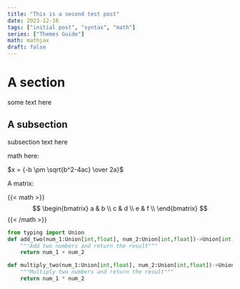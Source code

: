 ```yaml
---
title: "This is a second test post"
date: 2023-12-16
tags: ["initial post", "syntax", "math"]
series: ["Themes Guide"]
math: mathjax
draft: false
---
```


# A section

some text here

## A subsection

subsection text here

math here:

$x = {-b \pm \sqrt{b^2-4ac} \over 2a}$


A matrix: 

{{< math >}}
$$
  \begin{bmatrix}
    a & b \\
    c & d \\
    e & f \\
  \end{bmatrix}
$$
{{< /math >}}


```python
from typing import Union
def add_two(num_1:Union[int,float], num_2:Union[int,float])->Union[int,float]:
    """Add two numbers and return the result"""
    return num_1 + num_2

def multiply_two(num_1:Union[int,float], num_2:Union[int,float])->Union[int,float]:
    """Multiply two numbers and return the result"""
    return num_1 * num_2

```